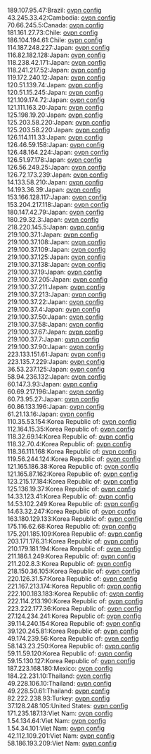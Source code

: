189.107.95.47:Brazil: [ovpn config](vpn/189_107_95_47.ovpn)  
43.245.33.42:Cambodia: [ovpn config](vpn/43_245_33_42.ovpn)  
70.66.245.5:Canada: [ovpn config](vpn/70_66_245_5.ovpn)  
181.161.27.73:Chile: [ovpn config](vpn/181_161_27_73.ovpn)  
186.104.194.61:Chile: [ovpn config](vpn/186_104_194_61.ovpn)  
114.187.248.227:Japan: [ovpn config](vpn/114_187_248_227.ovpn)  
116.82.182.128:Japan: [ovpn config](vpn/116_82_182_128.ovpn)  
118.238.42.171:Japan: [ovpn config](vpn/118_238_42_171.ovpn)  
118.241.217.52:Japan: [ovpn config](vpn/118_241_217_52.ovpn)  
119.172.240.12:Japan: [ovpn config](vpn/119_172_240_12.ovpn)  
120.51.139.74:Japan: [ovpn config](vpn/120_51_139_74.ovpn)  
120.51.15.245:Japan: [ovpn config](vpn/120_51_15_245.ovpn)  
121.109.174.72:Japan: [ovpn config](vpn/121_109_174_72.ovpn)  
121.111.163.20:Japan: [ovpn config](vpn/121_111_163_20.ovpn)  
125.198.19.20:Japan: [ovpn config](vpn/125_198_19_20.ovpn)  
125.203.58.220:Japan: [ovpn config](vpn/125_203_58_220.ovpn)  
125.203.58.220:Japan: [ovpn config](vpn/125_203_58_220.ovpn)  
126.114.111.33:Japan: [ovpn config](vpn/126_114_111_33.ovpn)  
126.46.59.158:Japan: [ovpn config](vpn/126_46_59_158.ovpn)  
126.48.164.224:Japan: [ovpn config](vpn/126_48_164_224.ovpn)  
126.51.97.178:Japan: [ovpn config](vpn/126_51_97_178.ovpn)  
126.56.249.25:Japan: [ovpn config](vpn/126_56_249_25.ovpn)  
126.72.173.239:Japan: [ovpn config](vpn/126_72_173_239.ovpn)  
14.133.58.210:Japan: [ovpn config](vpn/14_133_58_210.ovpn)  
14.193.36.39:Japan: [ovpn config](vpn/14_193_36_39.ovpn)  
153.166.128.117:Japan: [ovpn config](vpn/153_166_128_117.ovpn)  
153.204.217.118:Japan: [ovpn config](vpn/153_204_217_118.ovpn)  
180.147.42.79:Japan: [ovpn config](vpn/180_147_42_79.ovpn)  
180.29.32.3:Japan: [ovpn config](vpn/180_29_32_3.ovpn)  
218.220.145.5:Japan: [ovpn config](vpn/218_220_145_5.ovpn)  
219.100.37.1:Japan: [ovpn config](vpn/219_100_37_1.ovpn)  
219.100.37.108:Japan: [ovpn config](vpn/219_100_37_108.ovpn)  
219.100.37.109:Japan: [ovpn config](vpn/219_100_37_109.ovpn)  
219.100.37.125:Japan: [ovpn config](vpn/219_100_37_125.ovpn)  
219.100.37.138:Japan: [ovpn config](vpn/219_100_37_138.ovpn)  
219.100.37.19:Japan: [ovpn config](vpn/219_100_37_19.ovpn)  
219.100.37.205:Japan: [ovpn config](vpn/219_100_37_205.ovpn)  
219.100.37.211:Japan: [ovpn config](vpn/219_100_37_211.ovpn)  
219.100.37.213:Japan: [ovpn config](vpn/219_100_37_213.ovpn)  
219.100.37.22:Japan: [ovpn config](vpn/219_100_37_22.ovpn)  
219.100.37.4:Japan: [ovpn config](vpn/219_100_37_4.ovpn)  
219.100.37.50:Japan: [ovpn config](vpn/219_100_37_50.ovpn)  
219.100.37.58:Japan: [ovpn config](vpn/219_100_37_58.ovpn)  
219.100.37.67:Japan: [ovpn config](vpn/219_100_37_67.ovpn)  
219.100.37.7:Japan: [ovpn config](vpn/219_100_37_7.ovpn)  
219.100.37.90:Japan: [ovpn config](vpn/219_100_37_90.ovpn)  
223.133.151.61:Japan: [ovpn config](vpn/223_133_151_61.ovpn)  
223.135.7.229:Japan: [ovpn config](vpn/223_135_7_229.ovpn)  
36.53.237.125:Japan: [ovpn config](vpn/36_53_237_125.ovpn)  
58.94.236.132:Japan: [ovpn config](vpn/58_94_236_132.ovpn)  
60.147.3.93:Japan: [ovpn config](vpn/60_147_3_93.ovpn)  
60.69.217.196:Japan: [ovpn config](vpn/60_69_217_196.ovpn)  
60.73.95.27:Japan: [ovpn config](vpn/60_73_95_27.ovpn)  
60.86.133.196:Japan: [ovpn config](vpn/60_86_133_196.ovpn)  
61.21.13.16:Japan: [ovpn config](vpn/61_21_13_16.ovpn)  
110.35.53.154:Korea Republic of: [ovpn config](vpn/110_35_53_154.ovpn)  
112.164.15.35:Korea Republic of: [ovpn config](vpn/112_164_15_35.ovpn)  
118.32.69.14:Korea Republic of: [ovpn config](vpn/118_32_69_14.ovpn)  
118.32.70.4:Korea Republic of: [ovpn config](vpn/118_32_70_4.ovpn)  
118.36.111.168:Korea Republic of: [ovpn config](vpn/118_36_111_168.ovpn)  
119.56.244.124:Korea Republic of: [ovpn config](vpn/119_56_244_124.ovpn)  
121.165.186.38:Korea Republic of: [ovpn config](vpn/121_165_186_38.ovpn)  
121.165.87.162:Korea Republic of: [ovpn config](vpn/121_165_87_162.ovpn)  
123.215.17.184:Korea Republic of: [ovpn config](vpn/123_215_17_184.ovpn)  
125.136.19.37:Korea Republic of: [ovpn config](vpn/125_136_19_37.ovpn)  
14.33.123.41:Korea Republic of: [ovpn config](vpn/14_33_123_41.ovpn)  
14.53.102.249:Korea Republic of: [ovpn config](vpn/14_53_102_249.ovpn)  
14.63.32.247:Korea Republic of: [ovpn config](vpn/14_63_32_247.ovpn)  
163.180.129.133:Korea Republic of: [ovpn config](vpn/163_180_129_133.ovpn)  
175.116.62.68:Korea Republic of: [ovpn config](vpn/175_116_62_68.ovpn)  
175.201.185.109:Korea Republic of: [ovpn config](vpn/175_201_185_109.ovpn)  
203.171.176.31:Korea Republic of: [ovpn config](vpn/203_171_176_31.ovpn)  
210.179.181.194:Korea Republic of: [ovpn config](vpn/210_179_181_194.ovpn)  
211.186.1.249:Korea Republic of: [ovpn config](vpn/211_186_1_249.ovpn)  
211.202.8.3:Korea Republic of: [ovpn config](vpn/211_202_8_3.ovpn)  
218.150.36.105:Korea Republic of: [ovpn config](vpn/218_150_36_105.ovpn)  
220.126.31.57:Korea Republic of: [ovpn config](vpn/220_126_31_57.ovpn)  
221.167.213.174:Korea Republic of: [ovpn config](vpn/221_167_213_174.ovpn)  
222.100.183.183:Korea Republic of: [ovpn config](vpn/222_100_183_183.ovpn)  
222.114.213.190:Korea Republic of: [ovpn config](vpn/222_114_213_190.ovpn)  
223.222.177.36:Korea Republic of: [ovpn config](vpn/223_222_177_36.ovpn)  
27.124.234.241:Korea Republic of: [ovpn config](vpn/27_124_234_241.ovpn)  
39.114.240.154:Korea Republic of: [ovpn config](vpn/39_114_240_154.ovpn)  
39.120.245.81:Korea Republic of: [ovpn config](vpn/39_120_245_81.ovpn)  
49.174.239.56:Korea Republic of: [ovpn config](vpn/49_174_239_56.ovpn)  
58.143.23.250:Korea Republic of: [ovpn config](vpn/58_143_23_250.ovpn)  
59.11.59.120:Korea Republic of: [ovpn config](vpn/59_11_59_120.ovpn)  
59.15.130.127:Korea Republic of: [ovpn config](vpn/59_15_130_127.ovpn)  
187.223.168.180:Mexico: [ovpn config](vpn/187_223_168_180.ovpn)  
184.22.231.10:Thailand: [ovpn config](vpn/184_22_231_10.ovpn)  
49.228.106.10:Thailand: [ovpn config](vpn/49_228_106_10.ovpn)  
49.228.50.61:Thailand: [ovpn config](vpn/49_228_50_61.ovpn)  
82.222.238.93:Turkey: [ovpn config](vpn/82_222_238_93.ovpn)  
37.128.248.105:United States: [ovpn config](vpn/37_128_248_105.ovpn)  
171.235.187.13:Viet Nam: [ovpn config](vpn/171_235_187_13.ovpn)  
1.54.134.64:Viet Nam: [ovpn config](vpn/1_54_134_64.ovpn)  
1.54.34.101:Viet Nam: [ovpn config](vpn/1_54_34_101.ovpn)  
42.112.109.201:Viet Nam: [ovpn config](vpn/42_112_109_201.ovpn)  
58.186.193.209:Viet Nam: [ovpn config](vpn/58_186_193_209.ovpn)  

